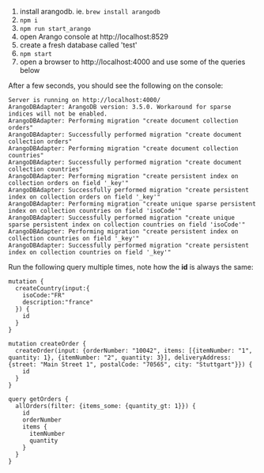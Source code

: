 1. install arangodb. ie. `brew install arangodb`
2. `npm i`
3. `npm run start_arango`
4. open Arango console at http://localhost:8529
5. create a fresh database called 'test'
6. `npm start`
7. open a browser to http://localhost:4000 and use some of the queries below

After a few seconds, you should see the following on the console:

```
Server is running on http://localhost:4000/
ArangoDBAdapter: ArangoDB version: 3.5.0. Workaround for sparse indices will not be enabled.
ArangoDBAdapter: Performing migration "create document collection orders"
ArangoDBAdapter: Successfully performed migration "create document collection orders"
ArangoDBAdapter: Performing migration "create document collection countries"
ArangoDBAdapter: Successfully performed migration "create document collection countries"
ArangoDBAdapter: Performing migration "create persistent index on collection orders on field '_key'"
ArangoDBAdapter: Successfully performed migration "create persistent index on collection orders on field '_key'"
ArangoDBAdapter: Performing migration "create unique sparse persistent index on collection countries on field 'isoCode'"
ArangoDBAdapter: Successfully performed migration "create unique sparse persistent index on collection countries on field 'isoCode'"
ArangoDBAdapter: Performing migration "create persistent index on collection countries on field '_key'"
ArangoDBAdapter: Successfully performed migration "create persistent index on collection countries on field '_key'"
```

Run the following query multiple times, note how the **id** is always the same:

```
mutation {
  createCountry(input:{
    isoCode:"FR"
    description:"france"
  }) {
    id
  }
}

mutation createOrder {
  createOrder(input: {orderNumber: "10042", items: [{itemNumber: "1", quantity: 1}, {itemNumber: "2", quantity: 3}], deliveryAddress: {street: "Main Street 1", postalCode: "70565", city: "Stuttgart"}}) {
    id
  }
}

query getOrders {
  allOrders(filter: {items_some: {quantity_gt: 1}}) {
    id
    orderNumber
    items {
      itemNumber
      quantity
    }
  }
}
```
